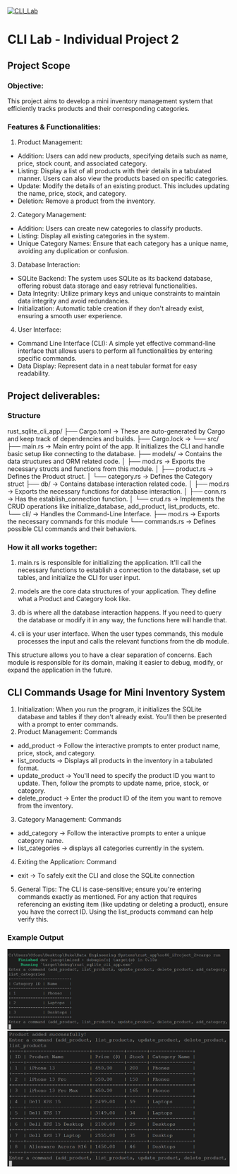 [![CLI_Lab](https://github.com/nogibjj/oo46_iProject_2/actions/workflows/rust.yml/badge.svg)][def]

# CLI Lab - Individual Project 2

## Project Scope

### Objective:
This project aims to develop a mini inventory management system that efficiently tracks products and their corresponding categories.

### Features & Functionalities:

1. Product Management:

* Addition: Users can add new products, specifying details such as name, price, stock count, and associated category.
* Listing: Display a list of all products with their details in a tabulated manner. Users can also view the products based on specific categories.
* Update: Modify the details of an existing product. This includes updating the name, price, stock, and category.
* Deletion: Remove a product from the inventory.

2. Category Management:

* Addition: Users can create new categories to classify products.
* Listing: Display all existing categories in the system.
* Unique Category Names: Ensure that each category has a unique name, avoiding any duplication or confusion.

3. Database Interaction:

* SQLite Backend: The system uses SQLite as its backend database, offering robust data storage and easy retrieval functionalities.
* Data Integrity: Utilize primary keys and unique constraints to maintain data integrity and avoid redundancies.
* Initialization: Automatic table creation if they don't already exist, ensuring a smooth user experience.

4. User Interface:

* Command Line Interface (CLI): A simple yet effective command-line interface that allows users to perform all functionalities by entering specific commands.
* Data Display: Represent data in a neat tabular format for easy readability.

## Project deliverables:

### Structure
rust_sqlite_cli_app/
├── Cargo.toml -> These are auto-generated by Cargo and keep track of dependencies and builds.
├── Cargo.lock -> 
└── src/
    ├── main.rs -> Main entry point of the app. It initializes the CLI and handle basic setup like connecting to the database.
    ├── models/ -> Contains the data structures and ORM related code.
    │   ├── mod.rs -> Exports the necessary structs and functions from this module.
    │   ├── product.rs -> Defines the Product struct.
    │   └── category.rs -> Defines the Category struct
    ├── db/ -> Contains database interaction related code.
    │   ├── mod.rs -> Exports the necessary functions for database interaction.
    │   ├── conn.rs -> Has the establish_connection function.
    │   └── crud.rs -> Implements the CRUD operations like initialize_database, add_product, list_products, etc.
    └── cli/ -> Handles the Command-Line Interface.
        ├── mod.rs -> Exports the necessary commands for this module
        └── commands.rs -> Defines possible CLI commands and their behaviors.

### How it all works together:
1. main.rs is responsible for initializing the application. It'll call the necessary functions to establish a connection to the database, set up tables, and initialize the CLI for user input.

2. models are the core data structures of your application. They define what a Product and Category look like.

3. db is where all the database interaction happens. If you need to query the database or modify it in any way, the functions here will handle that.

4. cli is your user interface. When the user types commands, this module processes the input and calls the relevant functions from the db module.

This structure allows you to have a clear separation of concerns. Each module is responsible for its domain, making it easier to debug, modify, or expand the application in the future.

## CLI Commands Usage for Mini Inventory System
1. Initialization: When you run the program, it initializes the SQLite database and tables if they don't already exist. You'll then be presented with a prompt to enter commands.
2. Product Management: Commands
* add_product -> Follow the interactive prompts to enter product name, price, stock, and category.
* list_products -> Displays all products in the inventory in a tabulated format.
* update_product -> You'll need to specify the product ID you want to update. Then, follow the prompts to update name, price, stock, or category.
* delete_product -> Enter the product ID of the item you want to remove from the inventory.
3. Category Management: Commands
* add_category -> Follow the interactive prompts to enter a unique category name.
* list_categories -> displays all categories currently in the system.
4. Exiting the Application: Command
* exit -> To safely exit the CLI and close the SQLite connection
5. General Tips:
The CLI is case-sensitive; ensure you're entering commands exactly as mentioned.
For any action that requires referencing an existing item (like updating or deleting a product), ensure you have the correct ID. Using the list_products command can help verify this.

### Example Output
![Output1](output1.png)
![Output](output.png)


[def]: https://github.com/nogibjj/oo46_iProject_2/actions/workflows/rust.yml
